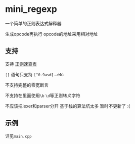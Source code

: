 # mini_regexp
一个简单的正则表达式解释器

生成opcode再执行 opcode的地址采用相对地址 

## 支持
支持 [正则速查表](http://www.jb51.net/tools/regexsc.htm)

`[]` 语句只支持 `[^0-9asd]`...etc

不支持完整的零宽断言

不支持在里面使用`\b` `\d`等正则转义字符

不应该把lexer和parser分开 基于栈的算法坑太多 暂时不更新了 :(

## 示例

详见`main.cpp`
 
 